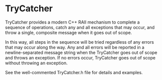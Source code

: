 # TryCatcher
TryCatcher provides a modern C++ RAII mechanism to complete a sequence of operations, catch any and all exceptions that may occur, and throw a single, composite message when it goes out of scope.

In this way, all steps in the sequence will be tried regardless of any errors that may occur along the way. Any and all errors will be reported in a newline-separated message string when the TryCatcher goes out of scope and throws an exception. If no errors occur, TryCatcher goes out of scope without throwing an exception.

See the well-commented TryCatcher.h file for details and examples.
